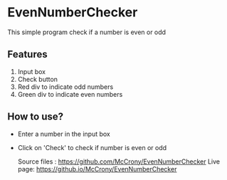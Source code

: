 # EvenNumberChecker
This simple program check if a number is even or odd

## Features
1. Input box
2. Check button
3. Red div to indicate odd numbers
4. Green div to indicate even numbers

## How to use?
- Enter a number in the input box
- Click on 'Check' to check if number is even or odd

  Source files : https://github.com/McCrony/EvenNumberChecker
  Live page: https://github.io/McCrony/EvenNumberChecker

